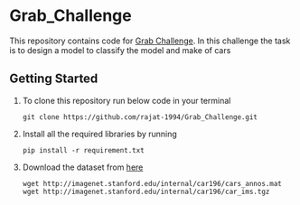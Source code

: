 # Grab_Challenge

<a>This repository contains code for [Grab Challenge](https://www.aiforsea.com/). In this challenge the task is to design a model to classify the model and make of cars</a>

## Getting Started

1. To clone this repository run below code in your terminal

      ```git clone https://github.com/rajat-1994/Grab_Challenge.git```

2. Install all the required libraries by running

      ```pip install -r requirement.txt```

3. Download the dataset from [here](https://ai.stanford.edu/~jkrause/cars/car_dataset.html)

      ```wget http://imagenet.stanford.edu/internal/car196/cars_annos.mat```
      ```wget http://imagenet.stanford.edu/internal/car196/car_ims.tgz```
